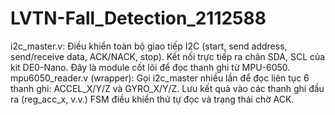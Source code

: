 # LVTN-Fall_Detection_2112588
i2c_master.v: Điều khiển toàn bộ giao tiếp I2C (start, send address, send/receive data, ACK/NACK, stop). Kết nối trực tiếp ra chân SDA, SCL của kit DE0-Nano. Đây là module cốt lõi để đọc thanh ghi từ MPU-6050.
mpu6050_reader.v (wrapper): Gọi i2c_master nhiều lần để đọc liên tục 6 thanh ghi: ACCEL_X/Y/Z và GYRO_X/Y/Z. Lưu kết quả vào các thanh ghi đầu ra (reg_acc_x, v.v.) FSM điều khiển thứ tự đọc và trạng thái chờ ACK.
